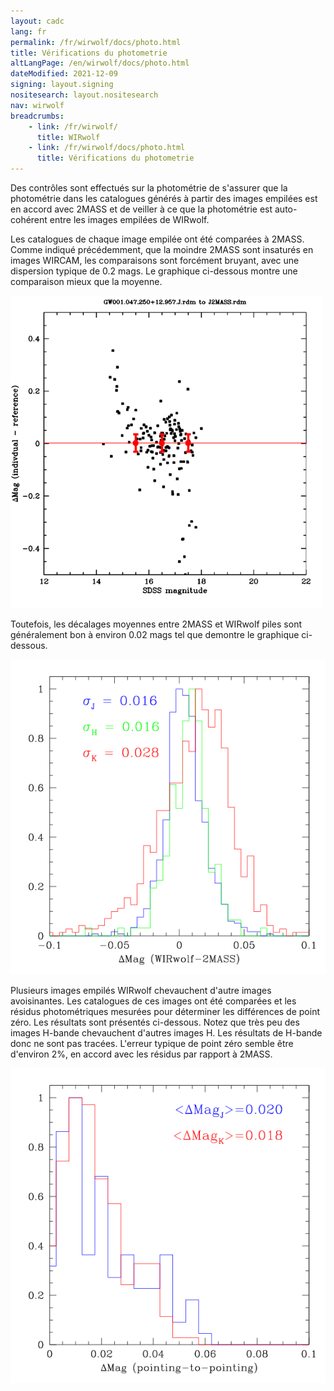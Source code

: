```yaml
---
layout: cadc
lang: fr
permalink: /fr/wirwolf/docs/photo.html
title: Vérifications du photometrie
altLangPage: /en/wirwolf/docs/photo.html
dateModified: 2021-12-09
signing: layout.signing
nositesearch: layout.nositesearch
nav: wirwolf
breadcrumbs:
    - link: /fr/wirwolf/
      title: WIRwolf
    - link: /fr/wirwolf/docs/photo.html
      title: Vérifications du photometrie
---
```

<p>
    Des contr&ocirc;les sont effectu&eacute;s sur la photom&eacute;trie de s'assurer que la
    photom&eacute;trie dans les catalogues g&eacute;n&eacute;r&eacute;s &agrave; partir des images empil&eacute;es
    est en accord avec 2MASS et de veiller &agrave; ce que la photom&eacute;trie est
    auto-coh&eacute;rent entre les images empil&eacute;es de WIRwolf.
</p>
<p>
    Les catalogues de chaque image empil&eacute;e ont &eacute;t&eacute; compar&eacute;es &agrave;
    2MASS. Comme indiqu&eacute; pr&eacute;c&eacute;demment, que la moindre 2MASS sont
    insatur&eacute;s en images WIRCAM, les comparaisons sont forc&eacute;ment
    bruyant, avec une dispersion typique de 0.2 mags. Le graphique
    ci-dessous montre une comparaison mieux que la moyenne.
</p>
<img src="/static/images/wirwolf/J2MASS.GW001.047.250+12.957.J.mag.gif" alt="Exemple de comparaison entre 2MASS et WIRwolf"/>
<p>
    Toutefois, les d&eacute;calages moyennes entre 2MASS et WIRwolf piles
    sont g&eacute;n&eacute;ralement bon &agrave; environ 0.02 mags tel que demontre le
    graphique ci-dessous.
</p>
<img src="/static/images/wirwolf/wircat2mass.gif" alt="Diff&eacute;rences de point z&eacute;ro photom&eacute;triques entre WIRwolf et 2MASS"/>
<p>
    Plusieurs images empil&eacute;s WIRwolf chevauchent d'autre images
    avoisinantes. Les catalogues de ces images ont &eacute;t&eacute; compar&eacute;es et
    les r&eacute;sidus photom&eacute;triques mesur&eacute;es pour d&eacute;terminer les
    diff&eacute;rences de point z&eacute;ro. Les r&eacute;sultats sont pr&eacute;sent&eacute;s
    ci-dessous. Notez que tr&egrave;s peu des images H-bande chevauchent
    d'autres images H. Les r&eacute;sultats de H-bande donc ne sont pas
    trac&eacute;es. L'erreur typique de point z&eacute;ro semble &ecirc;tre d'environ 2%,
    en accord avec les r&eacute;sidus par rapport &agrave; 2MASS.
</p>
<img src="/static/images/wirwolf/catfight.gif" alt="Diff&eacute;rences de point z&eacute;ro photom&eacute;triques entre des images empil&eacute;s WIRwolf adjacentes "/>

